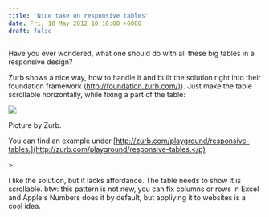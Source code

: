 ```yaml
---
title: 'Nice take on responsive tables'
date: Fri, 18 May 2012 10:16:00 +0000
draft: false
---
```


Have you ever wondered, what one should do with all these big tables in a responsive design?

Zurb shows a nice way, how to handle it and built the solution right into their foundation framework ([http://foundation.zurb.com/)](http://foundation.zurb.com/)). Just make the table scrollable horizontally, while fixing a part of the table:

![](https://phaven-prod.s3.amazonaws.com/files/image_part/asset/697740/YngbtIPi2IJagj4FH0kJ5SM_y08/image.jpeg)

Picture by Zurb.

You can find an example under [http://zurb.com/playground/responsive-tables.](http://zurb.com/playground/responsive-tables.</p)

\>

I like the solution, but it lacks affordance. The table needs to show it is scrollable. btw: this pattern is not new, you can fix columns or rows in Excel and Apple's Numbers does it by default, but appliying it to websites is a cool idea.